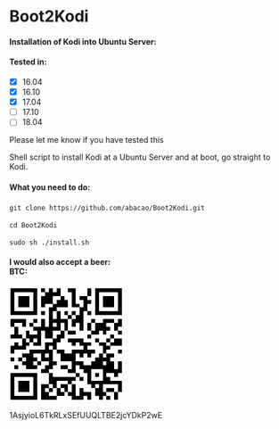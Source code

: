# Boot2Kodi
#### Installation of Kodi into Ubuntu Server:

#### Tested in:
  - [x] 16.04
  - [x] 16.10
  - [x] 17.04
  - [ ] 17.10
  - [ ] 18.04

Please let me know if you have tested this


Shell script to install Kodi at a Ubuntu Server and at boot, go straight to Kodi.

#### What you need to do:

`git clone https://github.com/abacao/Boot2Kodi.git`

`cd Boot2Kodi`

`sudo sh ./install.sh`

#### I would also accept a beer: <br>  BTC:  <br>
![alt text][logo]

[logo]: https://raw.githubusercontent.com/abacao/minibian-debian-stretch/master/donate.png "Donate"

1AsjyioL6TkRLxSEfUUQLTBE2jcYDkP2wE
